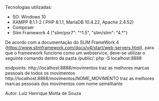 Tecnologias utilizadas:
- SO: Windows 10
- XAMPP 8.1.1-2 ( PHP 8.1.1, MariaDB 10.4.22, Apache 2.4.52)
- Composer
- Slim Framework 4 ("slim/psr7": "^1.5", "slim/slim": "4.\*")



De acordo com a documentação do SLIM FrameWork 4 (https://www.slimframework.com/docs/v4/start/web-servers.html), para que o frameework funcione como um webservice, deve-se utilizar o seguinte comando dentro da pasta /public/: 
php -S localhost:8888

endpoints:
http://localhost:8888/movimentos traz as melhores marcas pessoais de todos os movimentos
http://localhost:8888/movimentos/NOME_MOVIMENTO
traz as melhores marcas pessoais dos movimentos com nome semelhante

Autor: Luiz Henrique Motta de Souza
